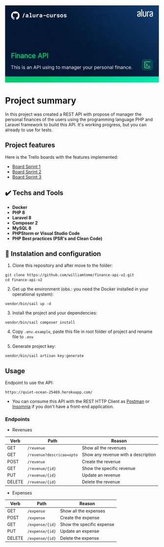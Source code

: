 ![Template](/public/img/thumb-finance-api.png?raw=true)

# Project summary

In this project was created a REST API with propose of manager the personal finances of the users using the programming language PHP and Laravel framework to build this API. It's working progress, but you can already to use for tests.

## Project features

Here is the Trello boards with the features implemented:

- [Board Sprint 1](https://trello.com/b/PGrRJkUx/challenge-backend-1)
- [Board Sprint 2](https://trello.com/b/NmrQ49bM/challenge-backend-2)
- [Board Sprint 3](https://trello.com/b/I5RRBmkT/challenge-backend-3)

## ✔️ Techs and Tools

- **Docker**
- **PHP 8**
- **Laravel 8**
- **Composer 2**
- **MySQL 8**
- **PHPStorm or Visual Studio Code**
- **PHP Best practices (PSR's and Clean Code)**

## 🔨 Instalation and configuration

1) Clone this repository and after move to the folder:

```
git clone https://github.com/williamtome/finance-api-v2.git
cd finance-api-v2
```

2) Get up the environment (obs.: you need the Docker installed in your operational system):
```
vendor/bin/sail up -d
```
3) Install the project and your dependencies:
```
vendor/bin/sail composer install
```
4) Copy `.env.example`, paste this file in root folder of project and rename file to `.env`

5) Generate project key:
```
vendor/bin/sail artisan key:generate
```

## Usage

Endpoint to use the API:
```
https://quiet-ocean-25469.herokuapp.com/
```
* You can consume this API with the REST HTTP Client as [Postman](https://www.postman.com/) or [Insomnia](https://insomnia.rest/) if you don't have a front-end application.

### Endpoints

* Revenues

| Verb | Path | Reason |
|------|------|--------|
| GET | `/revenue` | Show all the revenues |
| GET | `/revenue?descricao=xpto` | Show any revenue with a description |
| POST | `/revenue` | Create the revenue |
| GET | `/revenue/{id}` | Show the specific revenue |
| PUT | `/revenue/{id}` | Update an revenue |
| DELETE | `/revenue/{id}` | Delete the revenue |

* Expenses

| Verb | Path | Reason |
|------|------|--------|
| GET | `/expense` | Show all the expenses |
| POST | `/expense` | Create the expense |
| GET | `/expense/{id}` | Show the specific expense |
| PUT | `/expense/{id}` | Update an expense |
| DELETE | `/expense/{id}` | Delete the expense |
